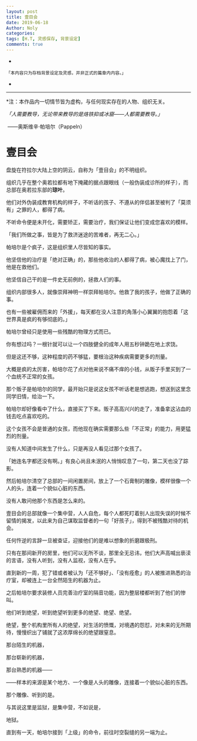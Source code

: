 ```yaml
---
layout: post
title: 壹目会
date: 2019-06-18
Author: Noly
categories: 
tags: [H.T, 灵感保存, 背景设定]
comments: true
---
```




*

```
「本内容只为存档背景设定及灵感，并非正式的篇章内内容。」
```

*



***







*注：本作品内一切情节皆为虚构，与任何现实存在的人物、组织无关。

 

  *「人需要教导，无论带来教导的是烙铁抑或冰窟——人都需要教导。」*

​                          ——奥斯维辛·帕培尔（Pappeln）

#   壹目会



  盘旋在符拉尔大陆上空的阴云，自称为「壹目会」的不明组织。



  组织几乎在整个奥若拉都有地下掩藏的据点跟眼线（一般伪装成诊所的样子），而总部在奥若拉东部的**琼叶**。



  他们对外伪装成教育机构的样子，不听话的孩子、不遵从的伴侣甚至被判了「莫须有」之罪的人，都得了病。



  不听命令便是未开化，需要矫正，需要治疗，我们保证让他们变成您喜欢的模样。



  「我们所做之事，皆是为了救济迷途的苦难者，再无二心。」



 

  帕培尔是个疯子，这是组织里人尽皆知的事实。



  他坚信他的治疗是「绝对正确」的，那些他收治的人都得了病，被心魔找上了门，他是在救他们。



  他坚信自己干的是一件史无前例的，拯救人们的事。



  组织内部很多人，就像崇拜神明一样崇拜帕培尔。他救了我的孩子，他做了正确的事。



  也有一些被雇佣而来的「外援」，每天都在没人注意的角落小心翼翼的抱怨着「这世界真是疯的有够彻底的。」



 

  帕培尔曾经只是使用一些残酷的物理方式而已。



  你有想过吗？一根针就可以让一个四肢健全的成年人用五秒钟跪在地上求饶。



  但是这还不够，这种程度的药不够猛，要根治这种疾病需要更多的剂量。



  大概是疯的太厉害，帕培尔花了点对他来说不痛不痒的小钱，从贩子手里买到了一个血统不正常的女孩。



  那个贩子是帕培尔的同学，最开始只是说这女孩不听话老是想逃跑，想送到这里念同学旧情，给治一下。



  帕培尔却好像看中了什么，直接买了下来。贩子高高兴兴的走了，准备拿这沾血的钱去吃点喜欢吃的。



  这个女孩不会是普通的女孩，而他现在确实需要那么些「不正常」的能力，用更猛烈的剂量。



  没有人知道中间发生了什么，只是再没人看见过那个女孩了。



  「她连名字都还没有啊。」有良心尚且未泯的人悄悄叹息了一句，第二天也没了踪影。



  然后帕培尔清空了总部的一间闲置房间，放上了一个石膏制的雕像，模样很像一个人的头，连着一个貌似心脏的东西。



  没有人敢问他那个东西是怎么来的。



  壹目会的总部就像一个集中营，人人自危，每个人都死盯着别人出现失误的时候不留情的揭发，以此来为自己谋取监督者的一句「好孩子」，得到不被残酷对待的机会。



  任何忤逆的言辞一旦被查证，迎接他们的是难以想象的折磨跟极刑。



  只有在那间新开的房里，他们可以无所不谈，那里全无忌讳，他们大声高喊出亵渎的言语，没有人听到，没有人监视，没有人在乎。



  

  直到新的一周，犯了错或者被认为「还不够好」、「没有痊愈」的人被推进熟悉的治疗室，却被连上一台全然陌生的机器为止。



  之后帕培尔要求装修人员完善治疗室的隔音功能，因为整层楼都听到了他们的惨叫。



  他们听到绝望，听到绝望听到更多的绝望、绝望、绝望。



  绝望，整个机构里所有人的绝望，对生活的愤慨，对境遇的怨怼，对未来的无所期待，慢慢织出了铺就了这浓厚绵长的绝望跟窒息。



  那台陌生的机器，



  那台崭新的机器，



  那台熟悉的机器——



  ——样本的来源是某个地方、一个像是人头的雕像，连接着一个貌似心脏的东西。



  那个雕像、听到的是。



 

  与其说这里是监狱，是集中营，不如说是，



  地狱。





直到有一天，帕培尔接到「上级」的命令，前往时空裂缝的另一端为止。

